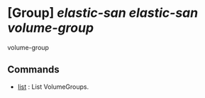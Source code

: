 # [Group] _elastic-san elastic-san volume-group_

volume-group

## Commands

- [list](/Commands/elastic-san/elastic-san/volume-group/_list.md)
: List VolumeGroups.

